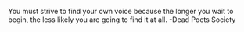 You must strive to find your own voice because the longer you wait to begin, the less likely you are going to find it at all. -Dead Poets Society
